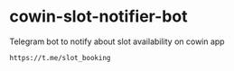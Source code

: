 # cowin-slot-notifier-bot
Telegram bot to notify about slot availability on cowin app

```https://t.me/slot_booking```
